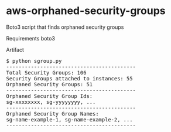 # aws-orphaned-security-groups
Boto3 script that finds orphaned security groups

Requirements
boto3

Artifact

<pre>
$ python sgroup.py
------------------------------------------
Total Security Groups: 106
Security Groups attached to instances: 55
Orphaned Security Groups: 51
------------------------------------------
Orphaned Security Group Ids:
sg-xxxxxxxx, sg-yyyyyyyy, ...
------------------------------------------
Orphaned Security Group Names:
sg-name-example-1, sg-name-example-2, ...
------------------------------------------
</pre>
